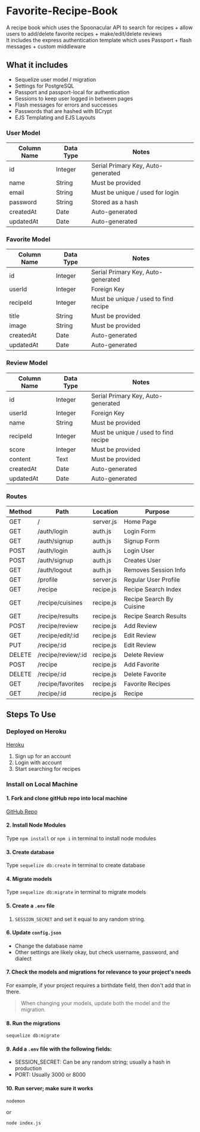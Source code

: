 # Favorite-Recipe-Book

A recipe book which uses the Spoonacular API to search for recipes + allow users to add/delete favorite recipes + make/edit/delete reviews</br>
It includes the express authentication template which uses Passport + flash messages + custom middleware


## What it includes

* Sequelize user model / migration
* Settings for PostgreSQL
* Passport and passport-local for authentication
* Sessions to keep user logged in between pages
* Flash messages for errors and successes
* Passwords that are hashed with BCrypt
* EJS Templating and EJS Layouts

### User Model

| Column Name | Data Type | Notes |
| --------------- | ------------- | ------------------------------ |
| id | Integer | Serial Primary Key, Auto-generated |
| name | String | Must be provided |
| email | String | Must be unique / used for login |
| password | String | Stored as a hash |
| createdAt | Date | Auto-generated |
| updatedAt | Date | Auto-generated |

### Favorite Model

| Column Name | Data Type | Notes |
| --------------- | ------------- | ------------------------------ |
| id | Integer | Serial Primary Key, Auto-generated |
| userId | Integer | Foreign Key |
| recipeId | Integer | Must be unique / used to find recipe |
| title | String | Must be provided |
| image | String | Must be provided |
| createdAt | Date | Auto-generated |
| updatedAt | Date | Auto-generated |

### Review Model

| Column Name | Data Type | Notes |
| --------------- | ------------- | ------------------------------ |
| id | Integer | Serial Primary Key, Auto-generated |
| userId | Integer | Foreign Key |
| name | String | Must be provided |
| recipeId | Integer | Must be unique / used to find recipe |
| score | Integer | Must be provided |
| content | Text | Must be provided |
| createdAt | Date | Auto-generated |
| updatedAt | Date | Auto-generated |

### Routes

| Method | Path | Location | Purpose |
| ------ | ---------------- | -------------- | ------------------- |
| GET | / | server.js | Home Page |
| GET | /auth/login | auth.js | Login Form |
| GET | /auth/signup | auth.js | Signup Form |
| POST | /auth/login | auth.js | Login User |
| POST | /auth/signup | auth.js | Creates User |
| GET | /auth/logout | auth.js | Removes Session Info |
| GET | /profile | server.js | Regular User Profile |
| GET | /recipe | recipe.js | Recipe Search Index |
| GET | /recipe/cuisines | recipe.js | Recipe Search By Cuisine |
| GET | /recipe/results | recipe.js | Recipe Search Results |
| POST | /recipe/review | recipe.js | Add Review |
| GET | /recipe/edit/:id | recipe.js | Edit Review |
| PUT | /recipe/:id | recipe.js | Edit Review |
| DELETE | /recipe/review/:id | recipe.js | Delete Review |
| POST | /recipe | recipe.js | Add Favorite |
| DELETE | /recipe/:id | recipe.js | Delete Favorite |
| GET | /recipe/favorites | recipe.js | Favorite Recipes |
| GET | /recipe/:id | recipe.js | Recipe |

## Steps To Use

### Deployed on Heroku

[Heroku](https://favorite-recipe-book.herokuapp.com/)

1. Sign up for an account
2. Login with account
3. Start searching for recipes

### Install on Local Machine

#### 1. Fork and clone gitHub repo into local machine

[GitHub Repo](https://github.com/richardleung1/favorite-recipe-book)

#### 2. Install Node Modules

Type `npm install` or `npm i` in terminal to install node modules

#### 3. Create database

Type `sequelize db:create` in terminal to create database

#### 4. Migrate models

Type `sequelize db:migrate` in terminal to migrate models

#### 5. Create a `.env` file

1. `SESSION_SECRET` and set it equal to any random string.


#### 6. Update `config.json`

* Change the database name
* Other settings are likely okay, but check username, password, and dialect

#### 7. Check the models and migrations for relevance to your project's needs

For example, if your project requires a birthdate field, then don't add that in there. 

> When changing your models, update both the model and the migration.

#### 8. Run the migrations

```
sequelize db:migrate
```

#### 9. Add a `.env` file with the following fields:

* SESSION_SECRET: Can be any random string; usually a hash in production
* PORT: Usually 3000 or 8000

#### 10. Run server; make sure it works

```
nodemon
```

or

```
node index.js
```

